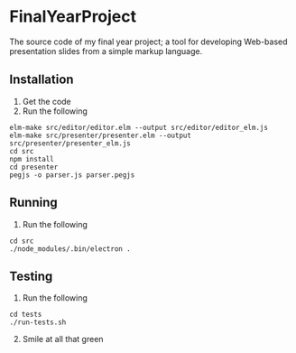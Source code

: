 # FinalYearProject
The source code of my final year project; a tool for developing Web-based presentation slides from a simple markup language.

## Installation

1.  Get the code
2.  Run the following
```shell
elm-make src/editor/editor.elm --output src/editor/editor_elm.js
elm-make src/presenter/presenter.elm --output src/presenter/presenter_elm.js
cd src
npm install
cd presenter
pegjs -o parser.js parser.pegjs
```

## Running

1.  Run the following
```shell
cd src
./node_modules/.bin/electron .
```

## Testing

1.  Run the following
```shell
cd tests
./run-tests.sh
```

2.  Smile at all that green
